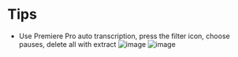 # Tips
* Use Premiere Pro auto transcription, press the filter icon, choose pauses, delete all with extract
![image](https://github.com/user-attachments/assets/8ac936ff-f8f4-4074-bdac-a88d179b7abd)
![image](https://github.com/user-attachments/assets/d210575b-cc02-4a65-b9e8-f1f738569077)
